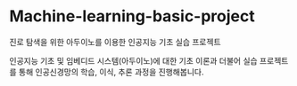 # Machine-learning-basic-project
진로 탐색을 위한 아두이노를 이용한 인공지능 기초 실습 프로젝트

인공지능 기초 및 임베디드 시스템(아두이노)에 대한 기초 이론과 더불어 실습 프로젝트를 통해 인공신경망의 학습, 이식, 추론 과정을 진행해봅니다. 

